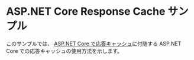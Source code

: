 # <a name="aspnet-core-response-cache-sample"></a>ASP.NET Core Response Cache サンプル

このサンプルでは、 [ASP.NET Core で応答キャッシュ](https://docs.microsoft.com/aspnet/core/performance/caching/response)に付随する ASP.NET Core での応答キャッシュの使用方法を示します。
